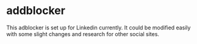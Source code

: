 # addblocker
This adblocker is set up for Linkedin currently.
It could be modified easily with some slight changes and research for other social sites.
